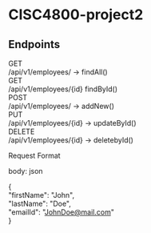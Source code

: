 # CISC4800-project2

## Endpoints 

GET <br/>
/api/v1/employees/ -> findAll() <br/>
GET <br/>
/api/v1/employees/{id} findById() <br/>
POST <br/>
/api/v1/employees/ -> addNew() <br/>
PUT <br/>
/api/v1/employees/{id} -> updateById() <br/>
DELETE <br/>
/api/v1/employees/{id} -> deletebyId() <br/>



Request Format  <br/>

body: json <br/>

{ <br/>
    "firstName": "John", <br/>
    "lastName": "Doe", <br/>
    "emailId": "JohnDoe@mail.com" <br/>
}


